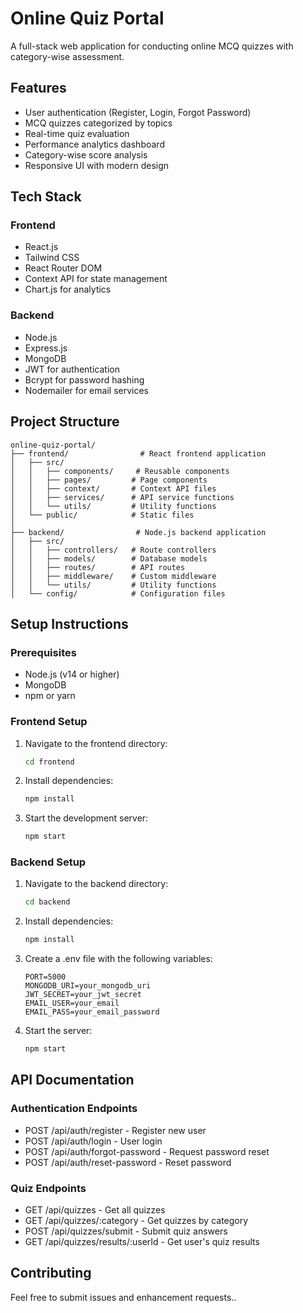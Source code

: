 # Online Quiz Portal

A full-stack web application for conducting online MCQ quizzes with category-wise assessment.

## Features

- User authentication (Register, Login, Forgot Password)
- MCQ quizzes categorized by topics
- Real-time quiz evaluation
- Performance analytics dashboard
- Category-wise score analysis
- Responsive UI with modern design

## Tech Stack

### Frontend
- React.js
- Tailwind CSS
- React Router DOM
- Context API for state management
- Chart.js for analytics

### Backend
- Node.js
- Express.js
- MongoDB
- JWT for authentication
- Bcrypt for password hashing
- Nodemailer for email services

## Project Structure

```
online-quiz-portal/
├── frontend/                # React frontend application
│   ├── src/
│   │   ├── components/     # Reusable components
│   │   ├── pages/         # Page components
│   │   ├── context/       # Context API files
│   │   ├── services/      # API service functions
│   │   └── utils/         # Utility functions
│   └── public/            # Static files
│
├── backend/                # Node.js backend application
│   ├── src/
│   │   ├── controllers/   # Route controllers
│   │   ├── models/        # Database models
│   │   ├── routes/        # API routes
│   │   ├── middleware/    # Custom middleware
│   │   └── utils/         # Utility functions
│   └── config/            # Configuration files
```

## Setup Instructions

### Prerequisites
- Node.js (v14 or higher)
- MongoDB
- npm or yarn

### Frontend Setup
1. Navigate to the frontend directory:
   ```bash
   cd frontend
   ```
2. Install dependencies:
   ```bash
   npm install
   ```
3. Start the development server:
   ```bash
   npm start
   ```

### Backend Setup
1. Navigate to the backend directory:
   ```bash
   cd backend
   ```
2. Install dependencies:
   ```bash
   npm install
   ```
3. Create a .env file with the following variables:
   ```
   PORT=5000
   MONGODB_URI=your_mongodb_uri
   JWT_SECRET=your_jwt_secret
   EMAIL_USER=your_email
   EMAIL_PASS=your_email_password
   ```
4. Start the server:
   ```bash
   npm start
   ```

## API Documentation

### Authentication Endpoints
- POST /api/auth/register - Register new user
- POST /api/auth/login - User login
- POST /api/auth/forgot-password - Request password reset
- POST /api/auth/reset-password - Reset password

### Quiz Endpoints
- GET /api/quizzes - Get all quizzes
- GET /api/quizzes/:category - Get quizzes by category
- POST /api/quizzes/submit - Submit quiz answers
- GET /api/quizzes/results/:userId - Get user's quiz results

## Contributing
Feel free to submit issues and enhancement requests..
